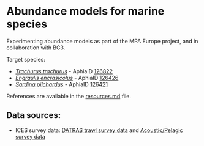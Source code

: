 # Abundance models for marine species

Experimenting abundance models as part of the MPA Europe project, and in collaboration with BC3.

Target species:
- [_Trachurus trachurus_](https://obis.org/taxon/126822) - AphiaID [126822](https://www.marinespecies.org/aphia.php?p=taxdetails&id=126822)
- [_Engraulis encrasicolus_](https://obis.org/taxon/126426) - AphiaID [126426](https://www.marinespecies.org/aphia.php?p=taxdetails&id=126426)
- [_Sardina pilchardus_](https://obis.org/taxon/126421) - AphiaID [126421](https://www.marinespecies.org/aphia.php?p=taxdetails&id=126421)

References are available in the [resources.md](resources.md) file.

## Data sources:
- ICES survey data: [DATRAS trawl survey data](https://datras.ices.dk/Data_products/Download/Download_Data_public.aspx) and [Acoustic/Pelagic survey data](https://acoustic.ices.dk/submissions)
